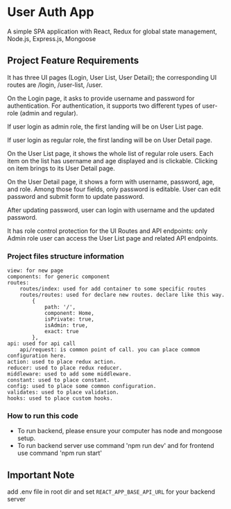 # User Auth App

A simple SPA application with React, Redux for global state management, Node.js, Express.js, Mongoose

## Project Feature Requirements

It has three UI pages (Login, User List, User Detail); the corresponding UI routes are /login, /user-list, /user.

On the Login page, it asks to provide username and password for authentication.
For authentication, it supports two different types of user-role (admin and regular).

If user login as admin role, the first landing will be on User List page.

If user login as regular role, the first landing will be on User Detail page.

On the User List page, it shows the whole list of regular role users. Each item on the list has username and age displayed and is clickable. Clicking on item brings to its User Detail page.

On the User Detail page, it shows a form with username, password, age, and role. Among those four fields, only password is editable. User can edit password and submit form to update password.

After updating password, user can login with username and the updated password.

It has role control protection for the UI Routes and API endpoints: only Admin role user can access the User List page and related API endpoints.

### Project files structure information

```
view: for new page
components: for generic component
routes:
    routes/index: used for add container to some specific routes
    routes/routes: used for declare new routes. declare like this way.
        {
            path: '/',
            component: Home,
            isPrivate: true,
            isAdmin: true,
            exact: true
        },
api: used for api call
    api/request: is common point of call. you can place commom configuration here.
action: used to place redux action.
reducer: used to place redux reducer.
middleware: used to add some middleware.
constant: used to place constant.
config: used to place some common configuration.
validates: used to place validation.
hooks: used to place custom hooks.
```

### How to run this code

- To run backend, please ensure your computer has node and mongoose setup.
- To run backend server use command 'npm run dev' and for frontend use command 'npm run start'

## Important Note

add .env file in root dir and set `REACT_APP_BASE_API_URL` for your backend server
